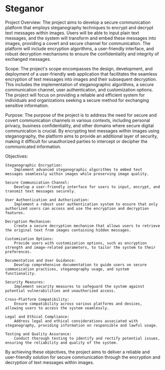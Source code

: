 # Steganor

Project Overview:
The project aims to develop a secure communication platform that employs steganography techniques to encrypt and decrypt text messages within images. Users will be able to input plain text messages, and the system will transform and embed these messages into images, providing a covert and secure channel for communication. The platform will include encryption algorithms, a user-friendly interface, and robust decryption mechanisms to ensure the confidentiality and integrity of exchanged messages.

Scope:
The project's scope encompasses the design, development, and deployment of a user-friendly web application that facilitates the seamless encryption of text messages into images and their subsequent decryption. This includes the implementation of steganographic algorithms, a secure communication channel, user authentication, and customization options. The project will focus on providing a reliable and efficient system for individuals and organizations seeking a secure method for exchanging sensitive information.

Purpose:
The purpose of the project is to address the need for secure and covert communication channels in various contexts, including personal privacy, business confidentiality, and other domains where secure digital communication is crucial. By encrypting text messages within images using steganography, the platform aims to provide an additional layer of security, making it difficult for unauthorized parties to intercept or decipher the communicated information.

Objectives:

    Steganographic Encryption:
        Implement advanced steganographic algorithms to embed text messages seamlessly within images while preserving image quality.

    Secure Communication Channel:
        Develop a user-friendly interface for users to input, encrypt, and transmit text messages securely.

    User Authentication and Authorization:
        Implement a robust user authentication system to ensure that only authorized users can access and use the encryption and decryption features.

    Decryption Mechanism:
        Create a secure decryption mechanism that allows users to retrieve the original text from images containing hidden messages.

    Customization Options:
        Provide users with customization options, such as encryption strength and image-related parameters, to tailor the system to their preferences.

    Documentation and User Guidance:
        Develop comprehensive documentation to guide users on secure communication practices, steganography usage, and system functionality.

    Security Measures:
        Implement security measures to safeguard the system against potential vulnerabilities and unauthorized access.

    Cross-Platform Compatibility:
        Ensure compatibility across various platforms and devices, allowing users to access the system seamlessly.

    Legal and Ethical Compliance:
        Address legal and ethical considerations associated with steganography, providing information on responsible and lawful usage.

    Testing and Quality Assurance:
        Conduct thorough testing to identify and rectify potential issues, ensuring the reliability and quality of the system.

By achieving these objectives, the project aims to deliver a reliable and user-friendly solution for secure communication through the encryption and decryption of text messages within images.
